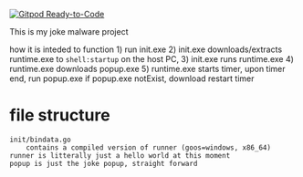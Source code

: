 [![Gitpod Ready-to-Code](https://img.shields.io/badge/Gitpod-Ready--to--Code-blue?logo=gitpod)](https://gitpod.io/#https://github.com/Merith-TK/jokeware) 

This is my joke malware project

how it is inteded to function
    1) run init.exe
    2) init.exe downloads/extracts runtime.exe to `shell:startup` on 
    the host PC,
    3) init.exe runs runtime.exe
    4) runtime.exe downloads popup.exe
    5) runtime.exe starts timer, upon timer end, run popup.exe
        if popup.exe notExist, download
        restart timer


# file structure

    init/bindata.go
        contains a compiled version of runner (goos=windows, x86_64)
    runner is litterally just a hello world at this moment
    popup is just the joke popup, straight forward
    